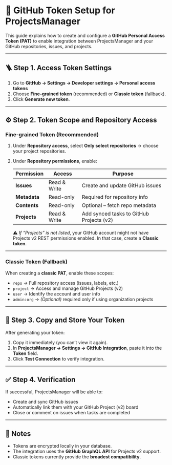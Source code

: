 # 🔐 GitHub Token Setup for ProjectsManager

This guide explains how to create and configure a **GitHub Personal Access Token (PAT)** to enable integration between ProjectsManager and your GitHub repositories, issues, and projects.

---

## 🪜 Step 1. Access Token Settings

1. Go to **GitHub → Settings → Developer settings → Personal access tokens**  
2. Choose **Fine-grained token** (recommended) or **Classic token** (fallback).  
3. Click **Generate new token**.

---

## ⚙️ Step 2. Token Scope and Repository Access

### Fine-grained Token (Recommended)
1. Under **Repository access**, select **Only select repositories** → choose your project repositories.  
2. Under **Repository permissions**, enable:

   | Permission | Access | Purpose |
   |-------------|---------|----------|
   | **Issues** | Read & Write | Create and update GitHub issues |
   | **Metadata** | Read-only | Required for repository info |
   | **Contents** | Read-only | Optional – fetch repo metadata |
   | **Projects** | Read & Write | Add synced tasks to GitHub Projects (v2) |

   ⚠️ *If “Projects” is not listed*, your GitHub account might not have Projects v2 REST permissions enabled. In that case, create a **Classic token**.

---

### Classic Token (Fallback)
When creating a **classic PAT**, enable these scopes:

- `repo` → Full repository access (issues, labels, etc.)
- `project` → Access and manage GitHub Projects (v2)
- `user` → Identify the account and user info
- `admin:org` → *(Optional)* required only if using organization projects

---

## 🧩 Step 3. Copy and Store Your Token

After generating your token:

1. Copy it immediately (you can’t view it again).  
2. In **ProjectsManager → Settings → GitHub Integration**, paste it into the **Token** field.  
3. Click **Test Connection** to verify integration.

---

## ✅ Step 4. Verification

If successful, ProjectsManager will be able to:

- Create and sync GitHub issues  
- Automatically link them with your GitHub Project (v2) board  
- Close or comment on issues when tasks are completed  

---

## 🧠 Notes

- Tokens are encrypted locally in your database.  
- The integration uses the **GitHub GraphQL API** for Projects v2 support.  
- Classic tokens currently provide the **broadest compatibility**.
